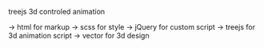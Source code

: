 treejs 3d controled animation

-> html for markup
-> scss for style
-> jQuery for custom script
-> treejs for 3d animation script
-> vector for 3d design
